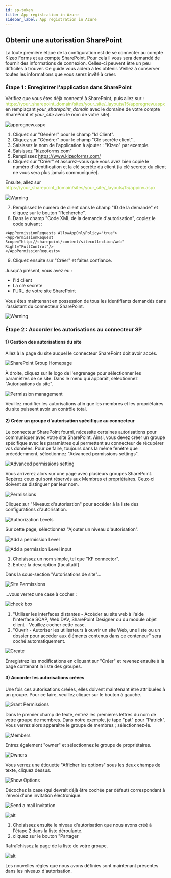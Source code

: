 ```yaml
---
id: sp-token
title: App registration in Azure
sidebar_label: App registration in Azure
---
```


## Obtenir une autorisation SharePoint

La toute première étape de la configuration est de se connecter au compte Kizeo Forms et au compte SharePoint. Pour cela il vous sera demandé de fournir des informations de connexion.
Celles-ci peuvent être un peu difficiles à trouver. Ce guide vous aidera à les obtenir.
Veillez à conserver toutes les informations que vous serez invité à créer.

### Étape 1 : Enregistrer l'application dans SharePoint

Vérifiez que vous êtes déjà connecté à SharePoint, puis allez sur :
<span style="color:#ABD33D">https://your_sharepoint_domain/sites/your_site/_layouts/15/appregnew.aspx</span> en remplaçant *your_sharepoint_domain* avec le domaine de votre compte SharePoint et *your_site* avec le nom de votre site).


![appregnew.aspx][token-01]

1. Cliquez sur "Générer" pour le champ "Id Client".
2. Cliquez sur "Générer" pour le champ "Clé secrète client"..
3. Saisissez le nom de l'application à ajouter : "Kizeo" par exemple.
4. Saisissez "kizeoforms.com"
5. Remplissez https://www.kizeoforms.com/
6. Cliquez sur "Créer" et assurez-vous que vous avez bien copié le numéro d'identification et la clé secrète du client (la clé secrète du client ne vous sera plus jamais communiquée).

Ensuite, allez sur <span style="color:#ABD33D">https://your_sharepoint_domain/sites/your_site/_layouts/15/appinv.aspx</span>

![Warning][token-02]

7. Remplissez le numéro de client dans le champ "ID de la demande" et cliquez sur le bouton "Recherche".
8. Dans le champ "Code XML de la demande d'autorisation", copiez le code suivant :

```
<AppPermissionRequests AllowAppOnlyPolicy="true">
<AppPermissionRequest Scope="http://sharepoint/content/sitecollection/web" Right="FullControl"/>
</AppPermissionRequests>
```

9. Cliquez ensuite sur "Créer" et faites confiance.

Jusqu'à présent, vous avez eu :

- l'Id client
- La clé secrète
- l'URL de votre site SharePoint

Vous êtes maintenant en possession de tous les identifiants demandés dans l'assistant du connecteur SharePoint.

![Warning][token-04]

### Étape 2 : Accorder les autorisations au connecteur SP

#### 1) Gestion des autorisations du site

Allez à la page du site auquel le connecteur SharePoint doit avoir accès.

![SharePoint Group Homepage][token-05]

À droite, cliquez sur le logo de l'engrenage pour sélectionner les paramètres de ce site.
Dans le menu qui apparaît, sélectionnez "Autorisations du site".

![Permission management][token-23]

Veuillez modifier les autorisations afin que les membres et les propriétaires du site puissent avoir
un contrôle total.

#### 2) Créer un groupe d'autorisation spécifique au connecteur

Le connecteur SharePoint fourni, nécessite certaines autorisations pour communiquer avec votre site SharePoint. Ainsi, vous devez créer un groupe spécifique avec les paramètres qui permettent au connecteur de récupérer vos données.
Pour ce faire, toujours dans la même fenêtre que précédemment, sélectionnez "Advanced permissions settings".

![Advanced permissions setting][token-08]

Vous arriverez alors sur une page avec plusieurs groupes SharePoint. Repérez ceux qui sont réservés aux
Membres et propriétaires. Ceux-ci doivent se distinguer par leur nom.

![Permissions][token-09]

Cliquez sur "Niveaux d'autorisation" pour accéder à la liste des configurations d'autorisation.

![Authorization Levels][token-10]

Sur cette page, sélectionnez "Ajouter un niveau d'autorisation".

![Add a permission Level][token-11]

![Add a permission Level input][token-12]

1. Choisissez un nom simple, tel que "KF connector".
2. Entrez la description (facultatif)

Dans la sous-section "Autorisations de site"...

![Site Permissions][token-13]

...vous verrez une case à cocher :

![check box][token-14]

1. "Utiliser les interfaces distantes - Accéder au site web à l'aide l'interface SOAP, Web DAV, SharePoint Designer ou du module objet client - Veuillez cocher cette case.
2. "Ouvrir - Autoriser les utilisateurs à ouvrir un site Web, une liste ou un dossier pour accéder aux éléments contenus dans ce conteneur" sera coché automatiquement.

![Create][token-15]

Enregistrez les modifications en cliquant sur "Créer" et revenez ensuite à la page contenant la liste des groupes. 

#### 3) Accorder les autorisations créées

Une fois ces autorisations créées, elles doivent maintenant être attribuées à un groupe. Pour ce faire, veuillez cliquer sur le bouton à gauche.

![Grant Permissions][token-16]

Dans le premier champ de texte, entrez les premières lettres du nom de votre groupe de membres. Dans notre exemple, je tape "pat" pour "Patrick". Vous verrez alors apparaître le groupe de membres ; sélectionnez-le.

![Members][token-17]

Entrez également "owner" et sélectionnez le groupe de propriétaires.

![Owners][token-18]

Vous verrez une étiquette "Afficher les options" sous les deux champs de texte, cliquez dessus.

![Show Options][token-19]

Décochez la case (qui devrait déjà être cochée par défaut) correspondant à l'envoi d'une invitation électronique.

![Send a mail invitation][token-20]

![alt][token-21]

1. Choisissez ensuite le niveau d'autorisation que nous avons créé à l'étape 2 dans la liste déroulante.
2. cliquez sur le bouton "Partager

Rafraîchissez la page de la liste de votre groupe.

![alt][token-22]

Les nouvelles règles que nous avons définies sont maintenant présentes dans les niveaux d'autorisation.


<!-- ************************** -->
<!-- ***** Pictures List ****** --> 
<!-- ************************** -->

[token-01]: /kizeo-forms-documentations/img/sp/fr/tokenfr-sp-01.png
[token-02]: /kizeo-forms-documentations/img/sp/fr/tokenfr-sp-02.png
[token-03]: /kizeo-forms-documentations/img/sp/fr/tokenfr-sp-03.png
[token-04]: /kizeo-forms-documentations/img/sp/en/token-sp-04.png
[token-05]: /kizeo-forms-documentations/img/sp/fr/tokenfr-sp-05.png
[token-06]: /kizeo-forms-documentations/img/sp/fr/tokenfr-sp-06.png
[token-07]: /kizeo-forms-documentations/img/sp/fr/tokenfr-sp-07.png
[token-08]: /kizeo-forms-documentations/img/sp/fr/tokenfr-sp-08.png
[token-09]: /kizeo-forms-documentations/img/sp/fr/tokenfr-sp-09.png
[token-10]: /kizeo-forms-documentations/img/sp/fr/tokenfr-sp-10.png
[token-11]: /kizeo-forms-documentations/img/sp/fr/tokenfr-sp-11.png
[token-12]: /kizeo-forms-documentations/img/sp/fr/tokenfr-sp-12.png
[token-13]: /kizeo-forms-documentations/img/sp/fr/tokenfr-sp-13.png
[token-14]: /kizeo-forms-documentations/img/sp/fr/tokenfr-sp-14.png
[token-15]: /kizeo-forms-documentations/img/sp/fr/tokenfr-sp-15.png
[token-16]: /kizeo-forms-documentations/img/sp/fr/tokenfr-sp-16.png
[token-17]: /kizeo-forms-documentations/img/sp/fr/tokenfr-sp-17.png
[token-18]: /kizeo-forms-documentations/img/sp/fr/tokenfr-sp-18.png
[token-19]: /kizeo-forms-documentations/img/sp/fr/tokenfr-sp-19.png
[token-20]: /kizeo-forms-documentations/img/sp/fr/tokenfr-sp-20.png
[token-21]: /kizeo-forms-documentations/img/sp/fr/tokenfr-sp-21.png
[token-22]: /kizeo-forms-documentations/img/sp/fr/tokenfr-sp-22.png
[token-23]: /kizeo-forms-documentations/img/sp/en/token-sp-23.png
[separator]: /kizeo-forms-documentations/img/sp/en/installen-09.png
